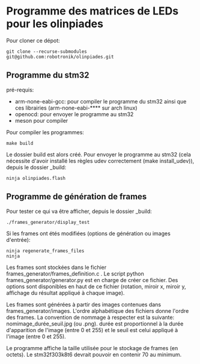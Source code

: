 # Programme des matrices de LEDs pour les olinpiades
Pour cloner ce dépot:
```
git clone --recurse-submodules git@github.com:robotronik/olinpiades.git
```
## Programme du stm32
pré-requis:  
- arm-none-eabi-gcc: pour compiler le programme du stm32 ainsi que ces librairies (arm-none-eabi-**** sur arch linux)
- openocd: pour envoyer le programme au stm32
- meson pour compiler

Pour compiler les programmes:
```
make build
```
Le dossier build est alors créé. Pour envoyer le programme au stm32 (cela nécessite d'avoir installé les règles udev correctement (make install_udev)), depuis le dossier \_build:
```
ninja olinpiades.flash
```

## Programme de génération de frames
Pour tester ce qui va être afficher, depuis le dossier \_build:
```
./frames_generator/display_test
```
Si les frames ont étés modifiées (options de génération ou images d'entrée):
```
ninja regenerate_frames_files
ninja
```
Les frames sont stockées dans le fichier frames_generator/frames_definition.c . Le script python frames_generator/generator.py est en charge de créer ce fichier. Des options sont disponibles en haut de ce fichier (rotation, miroir x, miroir y, affichage du résultat appliqué à chaque image).  

Les frames sont générées à partir des images contenues dans frames_generator/images. L'ordre alphabétique des fichiers donne l'ordre des frames. La convention de nommage à respecter est la suivante: nomimage_durée_seuil.jpg (ou .png). durée est proportionnel à la durée d'apparition de l'image (entre 0 et 255) et le seuil est celui appliqué à l'image (entre 0 et 255).  

Le programme affiche la taille utilisée pour le stockage de frames (en octets). Le stm32f303k8t6 devrait pouvoir en contenir 70 au minimum.
